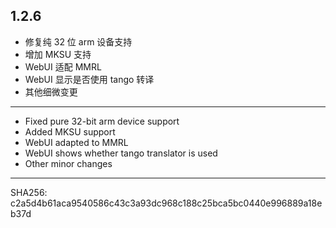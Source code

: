 ## 1.2.6

- 修复纯 32 位 arm 设备支持
- 增加 MKSU 支持
- WebUI 适配 MMRL
- WebUI 显示是否使用 tango 转译
- 其他细微变更

---

- Fixed pure 32-bit arm device support
- Added MKSU support
- WebUI adapted to MMRL
- WebUI shows whether tango translator is used
- Other minor changes

---

SHA256: c2a5d4b61aca9540586c43c3a93dc968c188c25bca5bc0440e996889a18eb37d